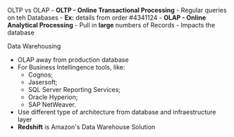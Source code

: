 OLTP vs OLAP
	- **OLTP - Online Transactional Processing**
		- Regular queries on teh Databases
		- **Ex:** details from order #4341124
	- **OLAP - Online Analytical Processing**
		- Pull in **large** numbers of Records
		- Impacts the database

Data Warehousing 
- OLAP away from production database
- For Business Intellingence tools, like:
	- Cognos;
	- Jasersoft;
	- SQL Server Reporting Services;
	- Oracle Hyperion;
	- SAP NetWeaver.
- Use different type of architecture from database and infraestructure layer
- **Redshift** is Amazon's Data Warehouse Solution